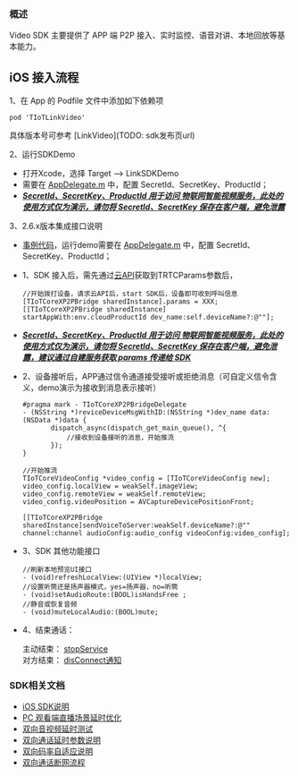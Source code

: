 ### 概述
Video SDK 主要提供了 APP 端 P2P 接入、实时监控、语音对讲、本地回放等基本能力。


## iOS 接入流程

1、在 App 的 Podfile 文件中添加如下依赖项

```
pod 'TIoTLinkVideo'
```
具体版本号可参考 [LinkVideo](TODO: sdk发布页url)


2、运行SDKDemo 

* 打开Xcode，选择 Target --> LinkSDKDemo
* 需要在 [AppDelegate.m](../../LinkSDKDemo/Supporting%20Files/AppDelegate.m#L38~L40) 中，配置 SecretId、SecretKey、ProductId；
* <u>***SecretId、SecretKey、ProductId 用于访问 物联网智能视频服务，此处的使用方式仅为演示，请勿将 SecretId、SecretKey 保存在客户端，避免泄露***</u>


3、2.6.x版本集成接口说明

* [事例代码](https://github.com/tencentyun/iot-link-ios/blob/88c756ce41f72090f5a892cd130da49cabf4a3a7/Source/LinkSDKDemo/Video/P2P/Controller/TIoTDemoPreviewDeviceVC.m#L149-L153)，运行demo需要在 [AppDelegate.m](../../LinkSDKDemo/Supporting%20Files/AppDelegate.m#L38~L40) 中，配置 SecretId、SecretKey、ProductId；
* 1、SDK 接入后，需先通过[云API](https://github.com/tencentyun/iot-link-ios/blob/88c756ce41f72090f5a892cd130da49cabf4a3a7/Source/LinkSDKDemo/Video/P2P/Controller/TIoTDemoPreviewDeviceVC.m#L1603-L1636)获取到TRTCParams参数后，

	```
	//开始拨打设备，请求云API后，start SDK后，设备即可收到呼叫信息
	[TIoTCoreXP2PBridge sharedInstance].params = XXX;
	[[TIoTCoreXP2PBridge sharedInstance] startAppWith:env.cloudProductId dev_name:self.deviceName?:@""];
	```
* <u>***SecretId、SecretKey、ProductId 用于访问 物联网智能视频服务，此处的使用方式仅为演示，请勿将 SecretId、SecretKey 保存在客户端，避免泄露，建议通过自建服务获取 params 传递给 SDK***</u>
* 2、设备接听后，APP通过信令通道接受接听或拒绝消息（可自定义信令含义，demo演示为接收到消息表示接听）

	```
	#pragma mark - TIoTCoreXP2PBridgeDelegate
	- (NSString *)reviceDeviceMsgWithID:(NSString *)dev_name data:(NSData *)data {
		   dispatch_async(dispatch_get_main_queue(), ^{
		   	   //接收到设备接听的消息，开始推流
		   });
	}

	//开始推流
	TIoTCoreVideoConfig *video_config = [TIoTCoreVideoConfig new];
	video_config.localView = weakSelf.imageView;
	video_config.remoteView = weakSelf.remoteView;
	video_config.videoPosition = AVCaptureDevicePositionFront;
                
	[[TIoTCoreXP2PBridge sharedInstance]sendVoiceToServer:weakSelf.deviceName?:@"" channel:channel audioConfig:audio_config videoConfig:video_config];
	```
* 3、SDK 其他功能接口

	```
	//刷新本地预览UI接口
	- (void)refreshLocalView:(UIView *)localView;
	//设置听筒还是扬声器模式，yes=扬声器，no=听筒
	- (void)setAudioRoute:(BOOL)isHandsFree ;
	//静音或恢复音频   
	- (void)muteLocalAudio:(BOOL)mute;
	```

* 4、结束通话：

	主动结束： [stopService](https://github.com/tencentyun/iot-link-ios/blob/4e322172a949725f7d6ea4a1daa17a288cbc00e6/Source/SDK/LinkVideo/TIoTCoreXP2PBridge.h#L147-L150)  
	对方结束： [disConnect通知](https://github.com/tencentyun/iot-link-ios/blob/4e322172a949725f7d6ea4a1daa17a288cbc00e6/Source/LinkSDKDemo/Video/P2P/Controller/TIoTDemoPreviewDeviceVC.m#L1151-L1155)



### SDK相关文档
* [iOS SDK说明](doc/iOS%20Video接入指引文档.md)
* [PC 观看端直播场景延时优化](doc/win%20观看端直播场景延时优化.md)
* [双向音视频延时测试](doc/双向音视频延时测试.md)
* [双向通话延时参数说明](doc/双向延时参数说明.md)
* [双向码率自适应说明](doc/双向码率自适应.md)
* [双向通话断网流程](doc/双向通话断网流程.md)